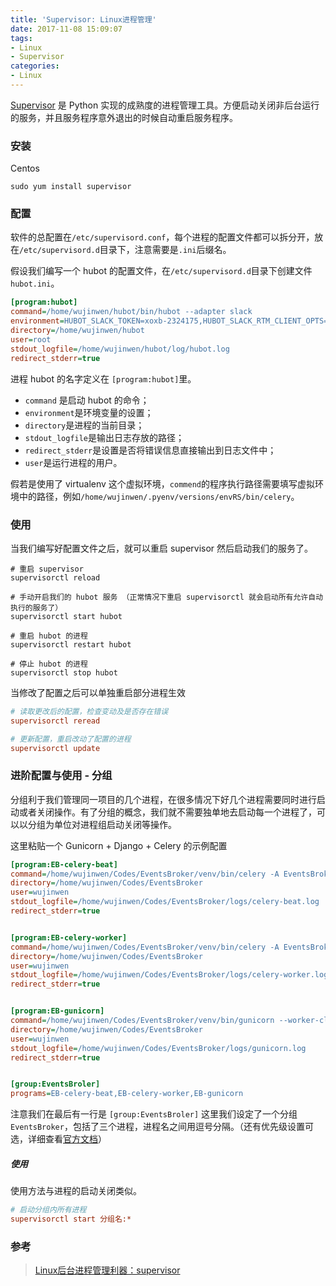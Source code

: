 ```yaml
---
title: 'Supervisor: Linux进程管理'
date: 2017-11-08 15:09:07
tags:
- Linux
- Supervisor
categories:
- Linux
---
```


[Supervisor](http://www.supervisord.org/) 是 Python 实现的成熟度的进程管理工具。方便启动关闭非后台运行的服务，并且服务程序意外退出的时候自动重启服务程序。

### 安装

Centos

`sudo yum install supervisor`

### 配置

软件的总配置在`/etc/supervisord.conf`，每个进程的配置文件都可以拆分开，放在`/etc/supervisord.d`目录下，注意需要是`.ini`后缀名。

假设我们编写一个 hubot 的配置文件，在`/etc/supervisord.d`目录下创建文件`hubot.ini`。

```ini
[program:hubot]
command=/home/wujinwen/hubot/bin/hubot --adapter slack
environment=HUBOT_SLACK_TOKEN=xoxb-2324175,HUBOT_SLACK_RTM_CLIENT_OPTS='{ "retryConfig": { "retries": 20 } }'
directory=/home/wujinwen/hubot
user=root
stdout_logfile=/home/wujinwen/hubot/log/hubot.log
redirect_stderr=true
```

进程 hubot 的名字定义在 `[program:hubot]`里。

* `command` 是启动 hubot 的命令；
* `environment`是环境变量的设置；
* `directory`是进程的当前目录；
* `stdout_logfile`是输出日志存放的路径；
* `redirect_stderr`是设置是否将错误信息直接输出到日志文件中；
* `user`是运行进程的用户。

假若是使用了 virtualenv 这个虚拟环境，`commend`的程序执行路径需要填写虚拟环境中的路径，例如`/home/wujinwen/.pyenv/versions/envRS/bin/celery`。

### 使用

当我们编写好配置文件之后，就可以重启 supervisor 然后启动我们的服务了。

```shell
# 重启 supervisor
supervisorctl reload

# 手动开启我们的 hubot 服务 （正常情况下重启 supervisorctl 就会启动所有允许自动执行的服务了）
supervisorctl start hubot

# 重启 hubot 的进程
supervisorctl restart hubot

# 停止 hubot 的进程
supervisorctl stop hubot
```

当修改了配置之后可以单独重启部分进程生效

```ini
# 读取更改后的配置，检查变动及是否存在错误
supervisorctl reread

# 更新配置，重启改动了配置的进程
supervisorctl update
```

### 进阶配置与使用 - 分组

分组利于我们管理同一项目的几个进程，在很多情况下好几个进程需要同时进行启动或者关闭操作。有了分组的概念，我们就不需要独单地去启动每一个进程了，可以以分组为单位对进程组启动关闭等操作。

这里粘贴一个 Gunicorn + Django + Celery 的示例配置

```ini
[program:EB-celery-beat]
command=/home/wujinwen/Codes/EventsBroker/venv/bin/celery -A EventsBroker beat -l info
directory=/home/wujinwen/Codes/EventsBroker
user=wujinwen
stdout_logfile=/home/wujinwen/Codes/EventsBroker/logs/celery-beat.log
redirect_stderr=true


[program:EB-celery-worker]
command=/home/wujinwen/Codes/EventsBroker/venv/bin/celery -A EventsBroker worker -l info
directory=/home/wujinwen/Codes/EventsBroker
user=wujinwen
stdout_logfile=/home/wujinwen/Codes/EventsBroker/logs/celery-worker.log
redirect_stderr=true


[program:EB-gunicorn]
command=/home/wujinwen/Codes/EventsBroker/venv/bin/gunicorn --worker-class=gevent EventsBroker.wsgi:application  -b 127.0.0.1:8013 --reload
directory=/home/wujinwen/Codes/EventsBroker
user=wujinwen
stdout_logfile=/home/wujinwen/Codes/EventsBroker/logs/gunicorn.log
redirect_stderr=true


[group:EventsBroler]
programs=EB-celery-beat,EB-celery-worker,EB-gunicorn
```

注意我们在最后有一行是 `[group:EventsBroler]` 这里我们设定了一个分组 `EventsBroker`，包括了三个进程，进程名之间用逗号分隔。（还有优先级设置可选，详细查看[官方文档](http://supervisord.org/configuration.html#group-x-section-settings)）

##### 使用

使用方法与进程的启动关闭类似。

```ini
# 启动分组内所有进程
supervisorctl start 分组名:*
```

### 参考

> [Linux后台进程管理利器：supervisor](https://www.liaoxuefeng.com/article/0013738926914703df5e93589a14c19807f0e285194fe84000)

